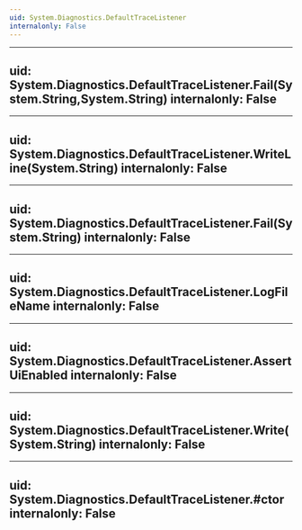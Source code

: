 ```yaml
---
uid: System.Diagnostics.DefaultTraceListener
internalonly: False
---
```


---
uid: System.Diagnostics.DefaultTraceListener.Fail(System.String,System.String)
internalonly: False
---

---
uid: System.Diagnostics.DefaultTraceListener.WriteLine(System.String)
internalonly: False
---

---
uid: System.Diagnostics.DefaultTraceListener.Fail(System.String)
internalonly: False
---

---
uid: System.Diagnostics.DefaultTraceListener.LogFileName
internalonly: False
---

---
uid: System.Diagnostics.DefaultTraceListener.AssertUiEnabled
internalonly: False
---

---
uid: System.Diagnostics.DefaultTraceListener.Write(System.String)
internalonly: False
---

---
uid: System.Diagnostics.DefaultTraceListener.#ctor
internalonly: False
---
